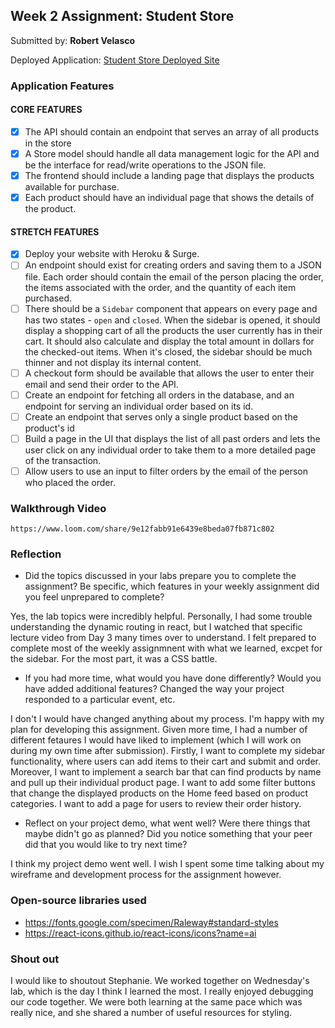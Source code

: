 ## Week 2 Assignment: Student Store

Submitted by: **Robert Velasco**

Deployed Application: [Student Store Deployed Site](https://glib-reading.surge.sh/#)

### Application Features

#### CORE FEATURES

- [x] The API should contain an endpoint that serves an array of all products in the store
- [x] A Store model should handle all data management logic for the API and be the interface for read/write operations to the JSON file.
- [x] The frontend should include a landing page that displays the products available for purchase.
- [x] Each product should have an individual page that shows the details of the product.

#### STRETCH FEATURES

- [x] Deploy your website with Heroku & Surge. 
- [ ] An endpoint should exist for creating orders and saving them to a JSON file. Each order should contain the email of the person placing the order, the items associated with the order, and the quantity of each item purchased.
- [ ] There should be a `Sidebar` component that appears on every page and has two states - `open` and `closed`. When the sidebar is opened, it should display a shopping cart of all the products the user currently has in their cart. It should also calculate and display the total amount in dollars for the checked-out items. When it's closed, the sidebar should be much thinner and not display its internal content.
- [ ] A checkout form should be available that allows the user to enter their email and send their order to the API.
- [ ] Create an endpoint for fetching all orders in the database, and an endpoint for serving an individual order based on its id.
- [ ] Create an endpoint that serves only a single product based on the product's id
- [ ] Build a page in the UI that displays the list of all past orders and lets the user click on any individual order to take them to a more detailed page of the transaction.
- [ ] Allow users to use an input to filter orders by the email of the person who placed the order.

### Walkthrough Video

`https://www.loom.com/share/9e12fabb91e6439e8beda07fb871c802`

### Reflection

* Did the topics discussed in your labs prepare you to complete the assignment? Be specific, which features in your weekly assignment did you feel unprepared to complete?

Yes, the lab topics were incredibly helpful. Personally, I had some trouble understanding the dynamic routing in react, but I watched that specific lecture video from Day 3
many times over to understand. I felt prepared to complete most of the weekly assignmnent with what we learned, excpet for the sidebar. For the most part, it was a CSS battle.

* If you had more time, what would you have done differently? Would you have added additional features? Changed the way your project responded to a particular event, etc.
  
I don't I would have changed anything about my process. I'm happy with my plan for developing this assignment. 
Given more time, I had a number of different fetaures I would have liked to implement (which I will work on during my own time after submission). 
Firstly, I want to complete my sidebar functionality, where users can add items to their cart and submit and order.
Moreover, I want to implement a search bar that can find products by name and pull up their individual product page.
I want to add some filter buttons that change the displayed products on the Home feed based on product categories. 
I want to add a page for users to review their order history.

* Reflect on your project demo, what went well? Were there things that maybe didn't go as planned? Did you notice something that your peer did that you would like to try next time?

I think my project demo went well. I wish I spent some time talking about my wireframe and development process for the assignment however.

### Open-source libraries used

- https://fonts.google.com/specimen/Raleway#standard-styles
- https://react-icons.github.io/react-icons/icons?name=ai

### Shout out

I would like to shoutout Stephanie. We worked together on Wednesday's lab, which is the day I think I learned the most. I really enjoyed debugging our code together.
We were both learning at the same pace which was really nice, and she shared a number of useful resources for styling.
